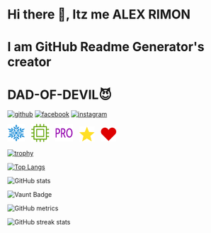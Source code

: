 # Hi there 👋, Itz me ALEX RIMON
# I am GitHub Readme Generator's creator
# DAD-OF-DEVIL😈

[<img src='https://cdn.jsdelivr.net/npm/simple-icons@3.0.1/icons/github.svg' alt='github' height='40'>](https://github.com/MR-RIMON-404)  [<img src='https://cdn.jsdelivr.net/npm/simple-icons@3.0.1/icons/facebook.svg' alt='facebook' height='40'>](https://www.facebook.com/itz.rimon.oky)  [<img src='https://cdn.jsdelivr.net/npm/simple-icons@3.0.1/icons/instagram.svg' alt='instagram' height='40'>](https://www.instagram.com/itz____saiko____tom/)  

<a href='https://archiveprogram.github.com/'><img src='https://raw.githubusercontent.com/acervenky/animated-github-badges/master/assets/acbadge.gif' width='40' height='40'></a> <a href='https://docs.github.com/en/developers'><img src='https://raw.githubusercontent.com/acervenky/animated-github-badges/master/assets/devbadge.gif' width='40' height='40'></a> <a href='https://github.com/pricing'><img src='https://raw.githubusercontent.com/acervenky/animated-github-badges/master/assets/pro.gif' width='40' height='40'></a> <a href='https://stars.github.com/'><img src='https://raw.githubusercontent.com/acervenky/animated-github-badges/master/assets/starbadge.gif' width='35' height='35'></a> <a href='https://docs.github.com/en/github/supporting-the-open-source-community-with-github-sponsors'><img src='https://raw.githubusercontent.com/acervenky/animated-github-badges/master/assets/sponsorbadge.gif' width='35' height='35'></a> 

[![trophy](https://github-profile-trophy.vercel.app/?username=MR-RIMON-404)](https://github.com/ryo-ma/github-profile-trophy)

[![Top Langs](https://github-readme-stats.vercel.app/api/top-langs/?username=MR-RIMON-404)](https://github.com/anuraghazra/github-readme-stats)

![GitHub stats](https://github-readme-stats.vercel.app/api?username=MR-RIMON-404&show_icons=true&count_private=true)  

![Vaunt Badge](https://api.vaunt.dev/v1/github/entities/MR-RIMON-404/contributions?format=svg&private=true)  

![GitHub metrics](https://metrics.lecoq.io/MR-RIMON-404)  

![GitHub streak stats](https://streak-stats.demolab.com/?user=MR-RIMON-404)  

